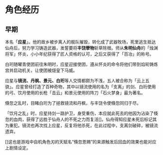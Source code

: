 # 角色经历



## 早期

本名「**应星**」。他的故乡被步离人的舰队摧毁，转化成了武器牧场，死里逃生抵达仙舟后，努力学习铸造武器，发誓要将**丰饶孽物**斩草除根。师从**朱明仙舟**的「烛渊将军」怀炎，小小年纪获得了匠人资格的认可，之后又获得了「百冶」的称号。

白珩随曜青使团前往朱明时，应星迎接使团，遵从怀炎的命令将他们带到焰轮铸炼宫并启动机关，让使团被燧皇下马威。

应星与**镜流、丹枫、景元、白珩**等人交情都颇为不浅，五人被合称为「云上五骁」。应星曾经打造了百种奇物，其中以镜流使用的名为「支离」的剑、白珩使用的弓、饮月使用的长枪「击云」和景元使用的阵刀「石火梦身」最为著名。

倏忽之乱时，目睹白珩为了拯救镜流和丹枫，与丰饶令使倏忽同归于尽。

「饮月之乱」时，应星持剑一路护卫，身受重伤，本应就此死去的他因为沾染了倏忽的血肉，获得了远胜于仙舟人的不死之力而复活[]。仙舟得知应星未死后标记其为重犯。镜流也再次找上应星，反复将他杀死，在此过程中，支离剑破碎，被镜流遗弃。





[]这也是游戏中自机角色刃的天赋名“倏忽恩赐”的来源触发后回血的效果也能对应上剧情设定。